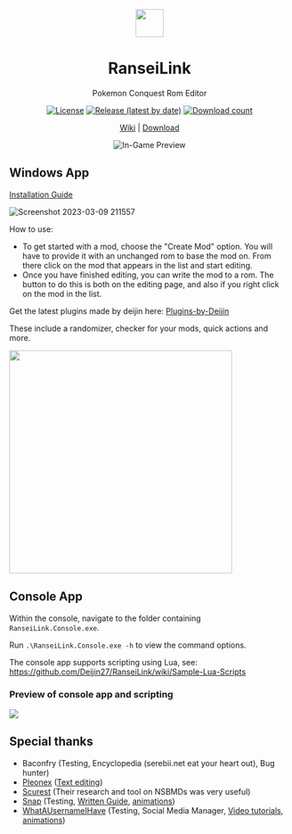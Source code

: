 <div align="center">

<img align="center" src="https://user-images.githubusercontent.com/40903783/228619480-1f170269-c5e2-4a17-ab6c-c41671cbf93c.png" height=50/>

<h1 align="center">RanseiLink</h1>

Pokemon Conquest Rom Editor

[![License](https://img.shields.io/github/license/Deijin27/RanseiLink?color=8a66ad&style=flat)](https://github.com/Deijin27/RanseiLink/blob/master/LICENSE)
[![Release (latest by date)](https://img.shields.io/github/v/release/Deijin27/RanseiLink?color=755396&style=flat)](https://github.com/Deijin27/RanseiLink/releases/latest)
[![Download count](https://img.shields.io/github/downloads/Deijin27/RanseiLink/total.svg?color=563973&style=flat)](https://github.com/Deijin27/RanseiLink/releases/latest)

[Wiki](https://github.com/Deijin27/RanseiLink/wiki) | [Download](https://github.com/Deijin27/RanseiLink/releases/latest)

![In-Game Preview](https://user-images.githubusercontent.com/40903783/170891118-ba350d40-5eeb-46fd-86ce-2bff6bdce1d4.png)

</div>

## Windows App

[Installation Guide](https://github.com/Deijin27/RanseiLink/wiki/RanseiLink-Installation-Guide)

![Screenshot 2023-03-09 211557](https://user-images.githubusercontent.com/40903783/224161794-a331991d-6d62-4e62-adc0-421b2d43dc3e.png)

How to use:

- To get started with a mod, choose the "Create Mod" option. You will have to provide it with an unchanged rom to base the mod on. From there click on the mod that appears in the list and start editing.
- Once you have finished editing, you can write the mod to a rom. The button to do this is both on the editing page, and also if you right click on the mod in the list.

Get the latest plugins made by deijin here: [Plugins-by-Deijin](https://github.com/Deijin27/RanseiLink/wiki/Plugins-by-Deijin)

These include a randomizer, checker for your mods, quick actions and more.

<img src="https://user-images.githubusercontent.com/40903783/164947192-19dce8ec-16d1-4fb7-8384-7f9f4bbf1fd4.png" width=400/>

## Console App

Within the console, navigate to the folder containing `RanseiLink.Console.exe`.

Run `.\RanseiLink.Console.exe -h` to view the command options.

The console app supports scripting using Lua, see: https://github.com/Deijin27/RanseiLink/wiki/Sample-Lua-Scripts

### Preview of console app and scripting

![](https://i.imgur.com/JSPIMkU.png)

## Special thanks

- Baconfry (Testing, Encyclopedia (serebii.net eat your heart out), Bug hunter)
- [Pleonex](https://github.com/pleonex) ([Text editing](https://github.com/pleonex/PokemonConquest))
- [Scurest](https://github.com/scurest) (Their research and tool on NSBMDs was very useful)
- [Snap](https://github.com/SnapSnarp) (Testing, [Written Guide](https://github.com/Deijin27/RanseiLink/wiki/Pokemon-Battle-Sprite-Creation-Process), [animations](https://docs.google.com/spreadsheets/d/14VxbXWefccPwt7nJG2A2pXj2oKQmqXd8pyYQw7jV8gk/edit?usp=sharing))
- [WhatAUsernameIHave](https://github.com/WhatAUsernameIHave) (Testing, Social Media Manager, [Video tutorials](https://youtube.com/playlist?list=PLEEF_d2hYUTlP8yE1Iou-JR8-y7Nqn8y9), [animations](https://docs.google.com/spreadsheets/d/14VxbXWefccPwt7nJG2A2pXj2oKQmqXd8pyYQw7jV8gk/edit?usp=sharing))
